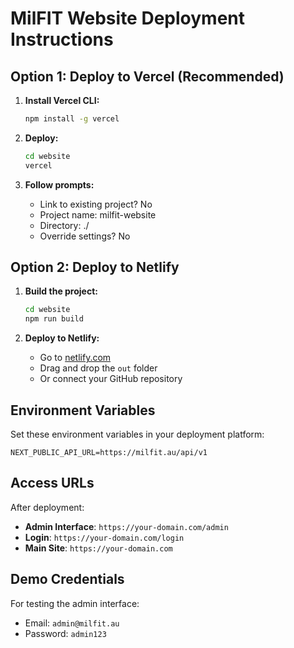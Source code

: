 # MilFIT Website Deployment Instructions

## Option 1: Deploy to Vercel (Recommended)

1. **Install Vercel CLI:**
   ```bash
   npm install -g vercel
   ```

2. **Deploy:**
   ```bash
   cd website
   vercel
   ```

3. **Follow prompts:**
   - Link to existing project? No
   - Project name: milfit-website
   - Directory: ./
   - Override settings? No

## Option 2: Deploy to Netlify

1. **Build the project:**
   ```bash
   cd website
   npm run build
   ```

2. **Deploy to Netlify:**
   - Go to [netlify.com](https://netlify.com)
   - Drag and drop the `out` folder
   - Or connect your GitHub repository

## Environment Variables

Set these environment variables in your deployment platform:

```
NEXT_PUBLIC_API_URL=https://milfit.au/api/v1
```

## Access URLs

After deployment:
- **Admin Interface**: `https://your-domain.com/admin`
- **Login**: `https://your-domain.com/login`
- **Main Site**: `https://your-domain.com`

## Demo Credentials

For testing the admin interface:
- Email: `admin@milfit.au`
- Password: `admin123` 